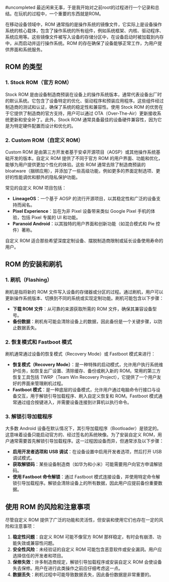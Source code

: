 #uncompleted
最近闲来无事，于是我开始对之前root的过程进行一个记录和总结。在玩机的过程中，一个重要的东西就是ROM。

在移动设备领域中，ROM 通常指的是操作系统的镜像文件，它实际上是设备操作系统的核心载体，包含了操作系统的所有组件，例如系统框架、内核、驱动程序、系统应用等。这些镜像文件被写入设备的存储分区中，在设备启动时被加载到内存中，从而启动并运行操作系统。ROM 的存在确保了设备能够正常工作，为用户提供界面和系统服务。

## ROM 的类型

### 1. **Stock ROM（官方 ROM）**

Stock ROM 是由设备制造商预装在设备上的操作系统版本，通常代表设备出厂时的默认系统。它包含了设备特定的优化、驱动程序和预装应用程序。这些组件经过制造商的测试和认证，确保了系统的稳定性和兼容性。使用 Stock ROM 的优势在于它提供了制造商的官方支持，用户可以通过 OTA（Over-The-Air）更新接收系统更新和安全补丁。此外，Stock ROM 通常具备最佳的设备硬件兼容性，因为它是为特定硬件配置而设计和优化的。

### 2. **Custom ROM（自定义 ROM）**

Custom ROM 是由第三方开发者基于安卓开源项目（AOSP）或其他操作系统基础开发的版本。自定义 ROM 提供了不同于官方 ROM 的用户界面、功能和优化，能够为用户提供更加个性化的体验。这些 ROM 通常去除了制造商预装的 bloatware（捆绑应用），并添加了一些高级功能，例如更多的界面定制选项、更好的性能调优和额外的隐私保护功能。

常见的自定义 ROM 项目包括：

-   **LineageOS**：一个基于 AOSP 的流行开源项目，以其稳定性和广泛的设备支持而闻名。
-   **Pixel Experience**：旨在为非 Pixel 设备带来类似 Google Pixel 手机的体验，包括 Pixel 专属的 UI 和功能。
-   **Paranoid Android**：以其独特的用户界面和创新功能（如混合模式和 Pie 控件）著称。

自定义 ROM 适合那些希望深度定制设备、摆脱制造商限制或延长设备使用寿命的用户。

## ROM 的安装和刷机

### 1. **刷机（Flashing）**

刷机是指将新的 ROM 文件写入设备的存储器或分区的过程。通过刷机，用户可以更新操作系统版本、切换到不同的系统或实现定制功能。刷机可能包含以下步骤：

-   **下载 ROM 文件**：从可靠的来源获取所需的 ROM 文件，确保其兼容设备型号。
-   **备份数据**：刷机有可能会清除设备上的数据，因此备份是一个关键步骤，以防止数据丢失。

### 2. **恢复模式和 Fastboot 模式**

刷机通常通过设备的恢复模式（Recovery Mode）或 Fastboot 模式来进行：

-   **恢复模式（Recovery Mode）**：是一种特殊的启动模式，允许用户执行系统维护任务，如恢复出厂设置、清除缓存、备份或刷入新的 ROM。常用的第三方恢复工具包括 TWRP（Team Win Recovery Project），它提供了一个用户友好的界面来管理刷机过程。
-   **Fastboot 模式**：是一种底层的设备模式，允许用户通过电脑命令行接口与设备交互，用于解锁引导加载程序、刷入自定义恢复和 ROM。Fastboot 模式通常通过组合按键进入，并需要设备连接到计算机以执行命令。

### 3. **解锁引导加载程序**

大多数 Android 设备在默认情况下，其引导加载程序（Bootloader）是锁定的。这意味着设备只能启动官方的、经过签名的系统映像。为了安装自定义 ROM，用户通常需要首先解锁引导加载程序。这一过程因设备而异，但通常涉及以下步骤：

-   **启用开发者选项和 USB 调试**：在设备设置中启用开发者选项，然后打开 USB 调试模式。
-   **获取解锁码**：某些设备制造商（如华为和小米）可能需要用户向官方申请解锁码。
-   **使用 Fastboot 命令解锁**：通过 Fastboot 模式连接设备，并使用特定命令解锁引导加载程序。解锁会清除设备上的所有数据，因此用户应提前备份重要数据。

## 使用 ROM 的风险和注意事项

尽管自定义 ROM 提供了广泛的功能和灵活性，但安装和使用它们也存在一定的风险和注意事项：

1. **稳定性问题**：自定义 ROM 可能不像官方 ROM 那样稳定，有时会有崩溃、功能失效或兼容性问题。
2. **安全性风险**：未经验证的自定义 ROM 可能包含恶意软件或安全漏洞。用户应选择信任的开发者和项目。
3. **保修失效**：许多制造商规定，解锁引导加载程序或安装自定义 ROM 会使设备失去保修。用户在进行此类操作之前应仔细考虑这一点。
4. **数据丢失**：刷机过程中可能导致数据丢失，因此备份数据是非常重要的。
